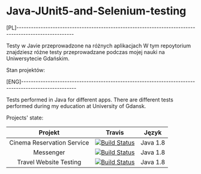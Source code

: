 ﻿# Java-JUnit5-and-Selenium-testing
[PL]------------------------------------------------------------------------------------------------------

Testy w Javie przeprowadzone na różnych aplikacjach
W tym repoytorium znajdziesz różne testy przeprowadzane podczas mojej nauki na Uniwersytecie Gdańskim.

Stan projektów:


[ENG]-----------------------------------------------------------------------------------------------------

Tests performed in Java for different apps.
There are different tests performed during my education at University of Gdansk.

Projects' state:


| Projekt | Travis | Język |
:--:|:--:|:--:
| Cinema Reservation Service | [![Build Status](https://travis-ci.com/testowanieaplikacjijavaug/projekt1-mblaszczyk97.svg?token=nj4eqtpxihKYk8DvVrqu&branch=master)](https://travis-ci.com/testowanieaplikacjijavaug/projekt1-mblaszczyk97) | Java 1.8 |
| Messenger | [![Build Status](https://travis-ci.com/testowanieaplikacjijavaug/projekt2-mblaszczyk97.svg?token=nj4eqtpxihKYk8DvVrqu&branch=master)](https://travis-ci.com/testowanieaplikacjijavaug/projekt1-mblaszczyk97) | Java 1.8 |
| Travel Website Testing | [![Build Status](https://api.travis-ci.com/testowanieaplikacjijavaug/projekt3-mblaszczyk97.svg?token=nj4eqtpxihKYk8DvVrqu&branch=master)](https://travis-ci.com/testowanieaplikacjijavaug/projekt3-mblaszczyk97) | Java 1.8 |
